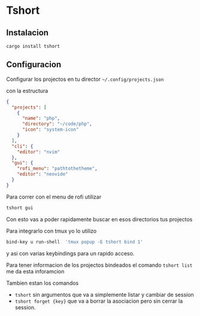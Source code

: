 # Tshort

## Instalacion

`cargo install tshort`


## Configuracion

Configurar los projectos en tu director `~/.config/projects.json`

con la estructura
```json
{
  "projects": [
    {
      "name": "php",
      "directory": "~/code/php",
      "icon": "system-icon"
    }
  ],
  "cli": {
    "editor": "nvim"
  },
  "gui": {
    "rofi_menu": "pathtothetheme",
    "editor": "neovide"
  }
}
```

Para correr con el menu de rofi utilizar
```sh
tshort gui
```

Con esto vas a poder rapidamente buscar en esos directorios tus projectos

Para integrarlo con tmux yo lo utilizo

```sh
bind-key u run-shell  'tmux popup -E tshort bind 1'
```

y asi con varias keybindings para un rapido acceso.


Para tener informacion de los projectos bindeados el comando `tshort list` me da esta inforamcion

Tambien estan los comandos
- `tshort` sin argumentos que va a simplemente listar y cambiar de session
- `tshort forget {key}` que va a borrar la asociacion pero sin cerrar la session.
